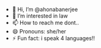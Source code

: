 - 👋 Hi, I’m @ahonabanerjee
- 👀 I’m interested in law
- 📫 How to reach me dont..
- 😄 Pronouns: she/her
- ⚡ Fun fact: i speak 4 languages!!

<!---
ahonabanerjee/ahonabanerjee is a ✨ special ✨ repository because its `README.md` (this file) appears on your GitHub profile.
You can click the Preview link to take a look at your changes.
--->
